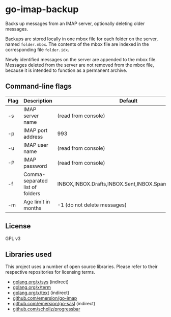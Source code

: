 # go-imap-backup

Backs up messages from an IMAP server, optionally deleting older messages.

Backups are stored locally in one mbox file for each folder on the server, named `folder.mbox`. The contents of the mbox file are indexed in the corresponding file `folder.idx`.

Newly identified messages on the server are appended to the mbox file. Messages deleted from the server are not removed from the mbox file, because it is intended to function as a permanent archive.


## Command-line flags

| Flag  | Description         | Default             |
|-------|---------------------|---------------------|
| -s    | IMAP server name    | (read from console) |
| -p    | IMAP port address   | 993                 |
| -u    | IMAP user name      | (read from console) |
| -P    | IMAP password       | (read from console) |
| -f    | Comma-separated list of folders | INBOX,INBOX.Drafts,INBOX.Sent,INBOX.Spam,INBOX.Trash | 
| -m    | Age limit in months | -1 (do not delete messages) | 


## License

GPL v3


## Libraries used

This project uses a number of open source libraries. Please refer to their respective
repositories for licensing terms.

* [golang.org/x/sys](https://golang.org/x/sys) (indirect)
* [golang.org/x/term](https://golang.org/x/term)
* [golang.org/x/text](https://golang.org/x/text) (indirect)
* [github.com/emersion/go-imap](https://github.com/emersion/go-imap)
* [github.com/emersion/go-sasl](https://github.com/emersion/go-sasl) (indirect)
* [github.com/schollz/progressbar](https://github.com/schollz/progressbar)
